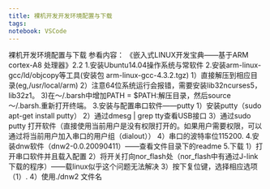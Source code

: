 ```yaml
---
title: 裸机开发开发环境配置与下载
tags: 
notebook: VSCode
---
```

裸机开发环境配置与下载
参看内容：
《嵌入式LINUX开发宝典——基于ARM cortex-A8 处理器》2.2
1.安装Ubuntu14.04操作系统与常软件
2.安装arm-linux-gcc/ld/objcopy等工具(安装包 arm-linux-gcc-4.3.2.tgz) 
    1）直接解压到相应目录(eg,/usr/local/arm)
    2）注意64位系统运行会报错，需要安装lib32ncurses5，lib32z1。
    3)在～/.barsh中增加PATH = $PATH:解压目录，然后source ～/.barsh.重新打开终端。
3.安装与配置串口软件——putty
    1）安装putty（sudo apt-get install putty）
    2）通过dmesg | grep tty查看USB接口
    3）通过sudo putty 打开软件（直接使用当前用户是没有权限打开的。如果用户需要权限，可以通过将当前用户加入串口的用户组（dialout））
    4）串口的波特率位115200.
4.安装dnw软件（dnw2-0.0.20090411）——查看文件目录下的readme
5.下载
    1）打开串口软件并且载入配置
    2）将开关打向nor_flash处（nor_flash中有通过J-link下载的程序）——载linux似乎这个问题无法解决
    3）按下复位键，选择相应选项（1）.
    4）使用./dnw2 文件名

